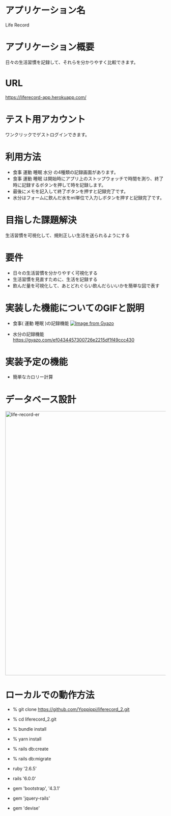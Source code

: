 # アプリケーション名
 
Life Record

# アプリケーション概要
 
日々の生活習慣を記録して、それらを分かりやすく比較できます。
 
# URL
 
https://liferecord-app.herokuapp.com/
 
# テスト用アカウント
 
ワンクリックでゲストログインできます。
 
# 利用方法
 
* 食事 運動 睡眠 水分 の4種類の記録画面があります。
* 食事 運動 睡眠 は開始時にアプリ上のストップウォッチで時間を測り、終了時に記録するボタンを押して時を記録します。
* 最後にメモを記入して終了ボタンを押すと記録完了です。
* 水分はフォームに飲んだ水をml単位で入力しボタンを押すと記録完了です。
 
# 目指した課題解決
 
 生活習慣を可視化して、規則正しい生活を送られるようにする

# 要件
 
* 日々の生活習慣を分かりやすく可視化する
* 生活習慣を見直すために、生活を記録する
* 飲んだ量を可視化して、あとどれぐらい飲んだらいいかを簡単な図で表す
 
# 実装した機能についてのGIFと説明

* 食事( 運動 睡眠 )の記録機能
  [![Image from Gyazo](https://i.gyazo.com/51c05cd08fa7be254add66ae8319440e.gif)](https://gyazo.com/51c05cd08fa7be254add66ae8319440e)

* 水分の記録機能
  https://gyazo.com/ef0434457300726e2215df1f49ccc430
 
# 実装予定の機能

* 簡単なカロリー計算

# データベース設計

<img width="829" alt="life-record-er" src="https://user-images.githubusercontent.com/69132252/94428036-05aaca80-01cb-11eb-8bff-2feb24eb3b96.png">

# ローカルでの動作方法

* % git clone https://github.com/Yoppippi/liferecord_2.git
* % cd liferecord_2.git
* % bundle install
* % yarn install
* % rails db:create
* % rails db:migrate

* ruby '2.6.5'
* rails '6.0.0'
* gem 'bootstrap', '4.3.1'
* gem 'jquery-rails'
* gem 'devise'
